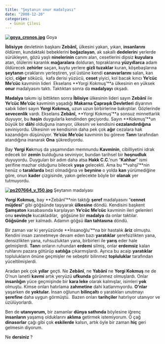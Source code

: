 ```yaml
---
title: "Şeytanın onur madalyası"
date: "2008-12-20"
categories: 
  - Günün Çilesi
---
```


[**![goya_cronos.jpg](/uploads/2008/12/goya_cronos.jpg)**](/uploads/2008/12/goya_cronos.jpg "goya_cronos.jpg") Goya

**İblisiyye** devletinin başkanı **Zebânî,** ülkesini yakan, yıkan, **insanlarını** öldüren, kundaktaki bebeklerini **boğazlayan**, ak sakallı **dedelerin**i yerlerde sürükleyen, gözü yaşlı **ninelerinin** canını alan, cesetlerini dipsiz **kuyulara** atan, ölülerini karanlık **mağaralara** dolduran, topraklarına **yüzyıllarca** adam öldürecek **zehirler** saçan, kuytu yerlere **gizli tuzaklar** kuran, köşebaşlarına **şeytanın** çıraklarını yerleştiren, yol üstüne kendi **canavarlarını** salan, kan içici, **ciğer** sökücü,  kafa derisi yüzücü, **ceset** yiyici, kol bacak kırıcı **Ye’cüc Me’cüc** kavminin lideri  Ekselans **Yorgi Kokmuş’**a ülkesinin en yüksek **onur** madalyasını taktı. Taktıktan sonra da **madalyayı** okşadı.

**Madalya** takımı işi bittikten sonra **İblisiye** ülkesinin lideri sayın **Zebânî** ile **Ye’cüc Me’cüc** kavminin yaşadığı **Makarna Çapraşık Devletleri** diyarının sabık lideri sayın **Yorgi Kokmuş,** uzun uzun birbirlerine bakıştılar. Gözlerinde **sevecenlik** vardı. Ekselans **Zebânî,** **Yorgi Kokmuş’**a sonsuz minnettarlık duyuyor, bu **haşin** duygularla kendinden geçiyordu. Sayın **Kokmuş’**un büyük bir **dâhi** olduğuna inanıyor, ülkesini ve kendisini **cezalandırdığına** seviniyordu. Ülkesinin ve kendisinin daha pek çok **ağır** cezalara hak kazandığını düşünüyor. **Ye’cüc Me’cüc** kavminin bu göreve **Tanrı** tarafından atandığına inanarak **Ona** şükrediyordu.

Bay **Yorgi Ko**kmuş da yaşamından memnundu **Kavminin**, cibilliyetini idrak edecek bir **zemin** bulduğuna seviniyor, bundan tarihsel bir **hoşnudluk** duyuyordu. Duyguları bir adım daha atsa **Hakk C.C**.’nun “**Kahhar**” ismi şerifine mazhar olduğunu bilecek **yaşa** gelecekti. Ama bu **vahşî’**nin henüz o **taraklarda** bezi olmadığına ve **beynine** o yolda **kan** yürümediğine göre, onun **kader** çizgisinde, yakın gelecekte böyle bir **olanak** yer tutmuyordu.  

[**![ps207664_v_150.jpg](/uploads/2008/12/ps207664_v_150.jpg)**](/uploads/2008/12/ps207664_v_150.jpg "ps207664_v_150.jpg") Şeytanın madalyası

**Yorgi Kokmuş,** bay **Zebânî’**nin taktığı **şeref** madalyasını “**cennet müjdesi**” gibi göğsünde taşıyarak **ülkesine** döndü. Kendisini başkent **Şamşaton** kasabasında karşılayan **Ye’cüc Me’cüc** kavminin ileri gelenleri onu **sevinçle** kucakladılar,  göğsüne bir **madalya** da onlar taktılar. **Göğsünde** yer kalmadı. Adamın göğsü **ilan tahtasına** döndü.

Bir zaman var ki yeryüzünde **İnsanoğlu’**na bir hastalık **âriz** olmuştu. Kendini insan zannetmeye devam eden bazı **yaratıklar** şerefsizlikten yana, densizlikten yana, ruhsuzluktan yana, birbirleri ile **yarış** eder hale gelmişlerdi. **Tanrı** onların ruhundan **erdemi** silmiş, onlar **erdemsiz** kalan  ruhlarını pazara götürüp **satılığa** çıkarmışlardı. Ayrıca bu acaip **yaratıklar** toplulukların önüne geçmişler ne sebeptir bilinmez **topluluklar** tarafından yüceltilmişlerdi.

Aradan pek çok **yıllar** geçti. Ne **Zebânî**, ne **Yabânî** ne **Yorgi Kokmuş** ne de O’nun lanetli **kavmi** artık yeryüzü **ufkunda** görünmez olmuşlardı. Onlar **insanlığın** yüce geçmişinde bir **kara leke** olarak kalmışlar, isimleri **yok** olmuştu. Kimse onları hatırlama **zahmetine** dahi katlanmıyordu. **O’nlar** yaşarken de **yoktular.** İnsan oğlunun **bilinçaltı** o yaratıkları unutmayı **şerefine** daha uygun görmüştü.  Bazen onları **tarihçiler** hatırlıyor utanıyor ve üzülüyorlardı.

Ben de **utanıyorum,** bir zamanlar **dünya sathında** böylesine iğrenç **insanların** yaşamış olduklarını **aklıma** getirmek istemiyorum. O çağ **dinasorlar** çağı gibi çok **eskilerde** kalsın, artık öyle bir zaman **hiç** geri gelmesin diyorum.

Ne **dersiniz** ?
